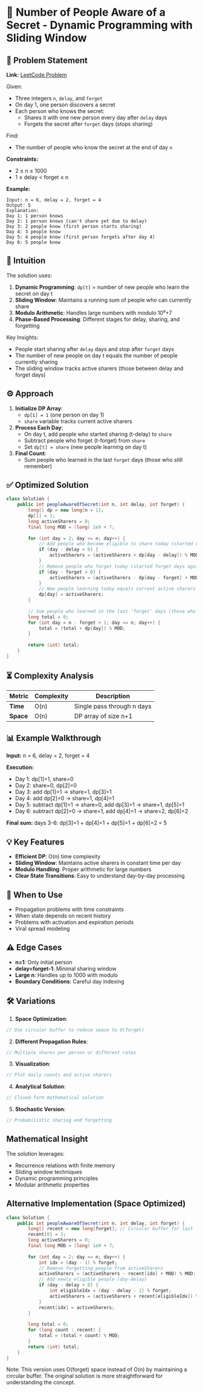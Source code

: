 # 🤫 Number of People Aware of a Secret - Dynamic Programming with Sliding Window

## 📜 Problem Statement
**Link:** [LeetCode Problem](https://leetcode.com/problems/number-of-people-aware-of-a-secret/description/?envType=daily-question&envId=2025-09-09)

Given:
- Three integers `n`, `delay`, and `forget`
- On day 1, one person discovers a secret
- Each person who knows the secret:
  - Shares it with one new person every day after `delay` days
  - Forgets the secret after `forget` days (stops sharing)

Find:
- The number of people who know the secret at the end of day `n`

**Constraints:**
- 2 ≤ n ≤ 1000
- 1 ≤ delay < forget ≤ n

**Example:**
```text
Input: n = 6, delay = 2, forget = 4
Output: 5
Explanation:
Day 1: 1 person knows
Day 2: 1 person knows (can't share yet due to delay)
Day 3: 2 people know (first person starts sharing)
Day 4: 3 people know
Day 5: 4 people know (first person forgets after day 4)
Day 6: 5 people know
```

## 🧠 Intuition
The solution uses:
1. **Dynamic Programming**: `dp[t]` = number of new people who learn the secret on day t
2. **Sliding Window**: Maintains a running sum of people who can currently share
3. **Modulo Arithmetic**: Handles large numbers with modulo 10⁹+7
4. **Phase-Based Processing**: Different stages for delay, sharing, and forgetting

Key Insights:
- People start sharing after `delay` days and stop after `forget` days
- The number of new people on day t equals the number of people currently sharing
- The sliding window tracks active sharers (those between delay and forget days)

## ⚙️ Approach
1. **Initialize DP Array**:
   - `dp[1] = 1` (one person on day 1)
   - `share` variable tracks current active sharers
2. **Process Each Day**:
   - On day t, add people who started sharing (t-delay) to `share`
   - Subtract people who forget (t-forget) from `share`
   - Set `dp[t] = share` (new people learning on day t)
3. **Final Count**:
   - Sum people who learned in the last `forget` days (those who still remember)

## ✅ Optimized Solution
```java
class Solution {
    public int peopleAwareOfSecret(int n, int delay, int forget) {
        long[] dp = new long[n + 1];
        dp[1] = 1;
        long activeSharers = 0;
        final long MOD = (long) 1e9 + 7;
        
        for (int day = 2; day <= n; day++) {
            // Add people who become eligible to share today (started delay days ago)
            if (day - delay > 0) {
                activeSharers = (activeSharers + dp[day - delay]) % MOD;
            }
            // Remove people who forget today (started forget days ago)
            if (day - forget > 0) {
                activeSharers = (activeSharers - dp[day - forget] + MOD) % MOD;
            }
            // New people learning today equals current active sharers
            dp[day] = activeSharers;
        }
        
        // Sum people who learned in the last 'forget' days (those who still remember)
        long total = 0;
        for (int day = n - forget + 1; day <= n; day++) {
            total = (total + dp[day]) % MOD;
        }
        
        return (int) total;
    }
}
```

## ⏳ Complexity Analysis
| Metric          | Complexity | Description |
|-----------------|------------|-------------|
| **Time**        | O(n)       | Single pass through n days |
| **Space**       | O(n)       | DP array of size n+1 |

## 📊 Example Walkthrough
**Input:** n = 6, delay = 2, forget = 4

**Execution:**
- Day 1: dp[1]=1, share=0
- Day 2: share=0, dp[2]=0
- Day 3: add dp[1]=1 → share=1, dp[3]=1
- Day 4: add dp[2]=0 → share=1, dp[4]=1
- Day 5: subtract dp[1]=1 → share=0, add dp[3]=1 → share=1, dp[5]=1
- Day 6: subtract dp[2]=0 → share=1, add dp[4]=1 → share=2, dp[6]=2

**Final sum:** days 3-6: dp[3]=1 + dp[4]=1 + dp[5]=1 + dp[6]=2 = 5

## 💡 Key Features
- **Efficient DP**: O(n) time complexity
- **Sliding Window**: Maintains active sharers in constant time per day
- **Modulo Handling**: Proper arithmetic for large numbers
- **Clear State Transitions**: Easy to understand day-by-day processing

## 🚀 When to Use
- Propagation problems with time constraints
- When state depends on recent history
- Problems with activation and expiration periods
- Viral spread modeling

## ⚠️ Edge Cases
- **n=1**: Only initial person
- **delay=forget-1**: Minimal sharing window
- **Large n**: Handles up to 1000 with modulo
- **Boundary Conditions**: Careful day indexing

## 🛠 Variations
1. **Space Optimization**:
```java
// Use circular buffer to reduce space to O(forget)
```

2. **Different Propagation Rules**:
```java
// Multiple shares per person or different rates
```

3. **Visualization**:
```java
// Plot daily counts and active sharers
```

4. **Analytical Solution**:
```java
// Closed-form mathematical solution
```

5. **Stochastic Version**:
```java
// Probabilistic sharing and forgetting
```

## Mathematical Insight
The solution leverages:
- Recurrence relations with finite memory
- Sliding window techniques
- Dynamic programming principles
- Modular arithmetic properties

## Alternative Implementation (Space Optimized)
```java
class Solution {
    public int peopleAwareOfSecret(int n, int delay, int forget) {
        long[] recent = new long[forget]; // Circular buffer for last 'forget' days
        recent[0] = 1;
        long activeSharers = 0;
        final long MOD = (long) 1e9 + 7;
        
        for (int day = 2; day <= n; day++) {
            int idx = (day - 1) % forget;
            // Remove forgetting people from activeSharers
            activeSharers = (activeSharers - recent[idx] + MOD) % MOD;
            // Add newly eligible people (day-delay)
            if (day - delay > 0) {
                int eligibleIdx = (day - delay - 1) % forget;
                activeSharers = (activeSharers + recent[eligibleIdx]) % MOD;
            }
            recent[idx] = activeSharers;
        }
        
        long total = 0;
        for (long count : recent) {
            total = (total + count) % MOD;
        }
        return (int) total;
    }
}
```
Note: This version uses O(forget) space instead of O(n) by maintaining a circular buffer. The original solution is more straightforward for understanding the concept.
